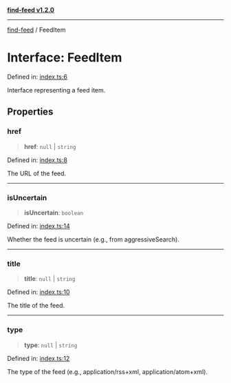[**find-feed v1.2.0**](../README.md)

***

[find-feed](../README.md) / FeedItem

# Interface: FeedItem

Defined in: [index.ts:6](https://github.com/Robot-Inventor/find-feed/blob/f8e1bdebfcfbbb6152c514886e0c6225dd3aef43/src/index.ts#L6)

Interface representing a feed item.

## Properties

### href

> **href**: `null` \| `string`

Defined in: [index.ts:8](https://github.com/Robot-Inventor/find-feed/blob/f8e1bdebfcfbbb6152c514886e0c6225dd3aef43/src/index.ts#L8)

The URL of the feed.

***

### isUncertain

> **isUncertain**: `boolean`

Defined in: [index.ts:14](https://github.com/Robot-Inventor/find-feed/blob/f8e1bdebfcfbbb6152c514886e0c6225dd3aef43/src/index.ts#L14)

Whether the feed is uncertain (e.g., from aggressiveSearch).

***

### title

> **title**: `null` \| `string`

Defined in: [index.ts:10](https://github.com/Robot-Inventor/find-feed/blob/f8e1bdebfcfbbb6152c514886e0c6225dd3aef43/src/index.ts#L10)

The title of the feed.

***

### type

> **type**: `null` \| `string`

Defined in: [index.ts:12](https://github.com/Robot-Inventor/find-feed/blob/f8e1bdebfcfbbb6152c514886e0c6225dd3aef43/src/index.ts#L12)

The type of the feed (e.g., application/rss+xml, application/atom+xml).
